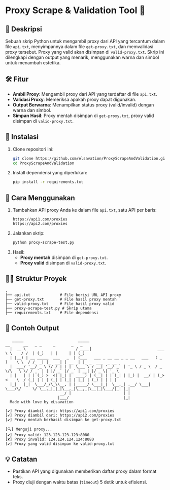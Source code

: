 # Proxy Scrape & Validation Tool 🚀

## 📜 Deskripsi
Sebuah skrip Python untuk mengambil proxy dari API yang tercantum dalam file `api.txt`, menyimpannya dalam file `get-proxy.txt`, dan memvalidasi proxy tersebut. Proxy yang valid akan disimpan di `valid-proxy.txt`. Skrip ini dilengkapi dengan output yang menarik, menggunakan warna dan simbol untuk menambah estetika.

## 🛠️ Fitur
- **Ambil Proxy**: Mengambil proxy dari API yang terdaftar di file `api.txt`.
- **Validasi Proxy**: Memeriksa apakah proxy dapat digunakan.
- **Output Berwarna**: Menampilkan status proxy (valid/invalid) dengan warna dan simbol.
- **Simpan Hasil**: Proxy mentah disimpan di `get-proxy.txt`, proxy valid disimpan di `valid-proxy.txt`.

## 🔧 Instalasi
1. Clone repositori ini:
   ```bash
   git clone https://github.com/elsavation/ProxyScrapeAndValidation.git
   cd ProxyScrapeAndValidation
   ```
2. Install dependensi yang diperlukan:
   ```bash
   pip install -r requirements.txt
   ```

## 🚀 Cara Menggunakan
1. Tambahkan API proxy Anda ke dalam file `api.txt`, satu API per baris:
   ```
   https://api1.com/proxies
   https://api2.com/proxies
   ```
2. Jalankan skrip:
   ```bash
   python proxy-scrape-test.py
   ```
3. Hasil:
   - **Proxy mentah** disimpan di `get-proxy.txt`.
   - **Proxy valid** disimpan di `valid-proxy.txt`.

## 💂‍♂️ Struktur Proyek
```
.
├── api.txt             # File berisi URL API proxy
├── get-proxy.txt       # File hasil proxy mentah
├── valid-proxy.txt     # File hasil proxy valid
├── proxy-scrape-test.py # Skrip utama
├── requirements.txt    # File dependensi
```

## 📘 Contoh Output
```
   _____                        _____                                     __      __   _ _     _       _   _
  |  __ \                      / ____|                             ___    \ \    / /  | (_)   | |     | | (_)
  | |__) | __ _____  ___   _  | (___   ___ _ __ __ _ _ __   ___   ( _ )    \ \  / /_ _| |_  __| | __ _| |_ _  ___  _ __
  |  ___/ '__/ _ \ \/ / | | |  \___ \ / __| '__/ _` | '_ \ / _ \  / _ \/\   \ \/ / _` | | |/ _` |/ _` | __| |/ _ \| '_ \
  | |   | | | (_) >  <| |_| |  ____) | (__| | | (_| | |_) |  __/ | (_>  <    \  / (_| | | | (_| | (_| | |_| | (_) | | | |
  |_|   |_|  \___/_/\_\\__, | |_____/ \___|_|  \__,_| .__/ \___|  \___/\/     \/ \__,_|_|_|\__,_|\__,_|\__|_|\___/|_| |_|
                        __/ |                       | |
                       |___/                        |_|
  Made with love by eLsavation

[✔] Proxy diambil dari: https://api1.com/proxies
[✔] Proxy diambil dari: https://api2.com/proxies
[✔] Proxy mentah berhasil disimpan ke get-proxy.txt

[🔍] Menguji proxy...
[✔] Proxy valid: 123.123.123.123:8080
[✘] Proxy invalid: 124.124.124.124:8080
[✔] Proxy yang valid disimpan ke valid-proxy.txt
```

## 💡 Catatan
- Pastikan API yang digunakan memberikan daftar proxy dalam format teks.
- Proxy diuji dengan waktu batas (`timeout`) 5 detik untuk efisiensi.

